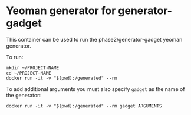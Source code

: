 # Yeoman generator for generator-gadget

This container can be used to run the phase2/generator-gadget yeoman generator.

To run:

```
mkdir ~/PROJECT-NAME
cd ~/PROJECT-NAME
docker run -it -v "$(pwd):/generated" --rm
```

To add additional arguments you must also specify ``gadget`` as the name of the generator:

```
docker run -it -v "$(pwd):/generated" --rm gadget ARGUMENTS

```
